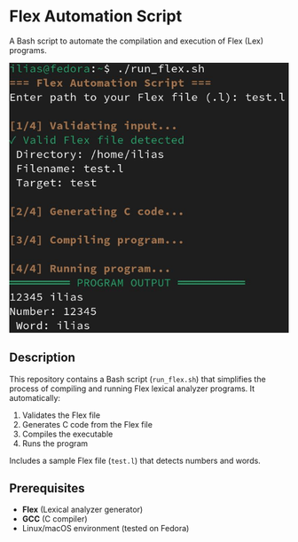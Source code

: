 # Flex Automation Script

A Bash script to automate the compilation and execution of Flex (Lex) programs.

![Example Output](1.JPG)

## Description

This repository contains a Bash script (`run_flex.sh`) that simplifies the process of compiling and running Flex lexical analyzer programs. It automatically:
1. Validates the Flex file
2. Generates C code from the Flex file
3. Compiles the executable
4. Runs the program

Includes a sample Flex file (`test.l`) that detects numbers and words.

## Prerequisites

- **Flex** (Lexical analyzer generator)
- **GCC** (C compiler)
- Linux/macOS environment (tested on Fedora)
